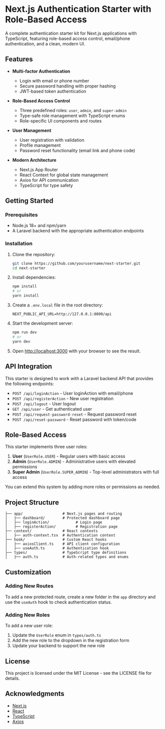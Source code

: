 # Next.js Authentication Starter with Role-Based Access

A complete authentication starter kit for Next.js applications with TypeScript, featuring role-based access control, email/phone authentication, and a clean, modern UI.

## Features

- **Multi-factor Authentication**
  - Login with email or phone number
  - Secure password handling with proper hashing
  - JWT-based token authentication

- **Role-Based Access Control**
  - Three predefined roles: `user`, `admin`, and `super-admin`
  - Type-safe role management with TypeScript enums
  - Role-specific UI components and routes

- **User Management**
  - User registration with validation
  - Profile management
  - Password reset functionality (email link and phone code)

- **Modern Architecture**
  - Next.js App Router
  - React Context for global state management
  - Axios for API communication
  - TypeScript for type safety

## Getting Started

### Prerequisites

- Node.js 18+ and npm/yarn
- A Laravel backend with the appropriate authentication endpoints

### Installation

1. Clone the repository:
   ```bash
   git clone https://github.com/yourusername/next-starter.git
   cd next-starter
   ```

2. Install dependencies:
   ```bash
   npm install
   # or
   yarn install
   ```

3. Create a `.env.local` file in the root directory:
   ```
   NEXT_PUBLIC_API_URL=http://127.0.0.1:8000/api
   ```

4. Start the development server:
   ```bash
   npm run dev
   # or
   yarn dev
   ```

5. Open [http://localhost:3000](http://localhost:3000) with your browser to see the result.

## API Integration

This starter is designed to work with a Laravel backend API that provides the following endpoints:

- `POST /api/loginAction` - User loginAction with email/phone
- `POST /api/registerAction` - New user registration
- `POST /api/logout` - User logout
- `GET /api/user` - Get authenticated user
- `POST /api/request-password-reset` - Request password reset
- `POST /api/reset-password` - Reset password with token/code

## Role-Based Access

This starter implements three user roles:

1. **User** (`UserRole.USER`) - Regular users with basic access
2. **Admin** (`UserRole.ADMIN`) - Administrative users with elevated permissions
3. **Super Admin** (`UserRole.SUPER_ADMIN`) - Top-level administrators with full access

You can extend this system by adding more roles or permissions as needed.

## Project Structure

```
├── app/                  # Next.js pages and routing
│   ├── dashboard/        # Protected dashboard page
│   ├── loginAction/            # Login page
│   ├── registerAction/         # Registration page
├── context/              # React contexts
│   ├── auth-context.tsx  # Authentication context
├── hook/                 # Custom React hooks
│   ├── axiosClient.ts    # API client configuration
│   ├── useAuth.ts        # Authentication hook
├── types/                # TypeScript type definitions
│   ├── auth.ts           # Auth-related types and enums
```

## Customization

### Adding New Routes

To add a new protected route, create a new folder in the `app` directory and use the `useAuth` hook to check authentication status.

### Adding New Roles

To add a new user role:

1. Update the `UserRole` enum in `types/auth.ts`
2. Add the new role to the dropdown in the registration form
3. Update your backend to support the new role

## License

This project is licensed under the MIT License - see the LICENSE file for details.

## Acknowledgments

- [Next.js](https://nextjs.org/)
- [React](https://reactjs.org/)
- [TypeScript](https://www.typescriptlang.org/)
- [Axios](https://axios-http.com/)